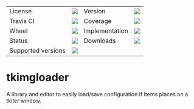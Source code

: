 <table>
    <tr>
        <td>License</td>
        <td><img src='https://img.shields.io/pypi/l/tkimgloader.svg'></td>
        <td>Version</td>
        <td><img src='https://img.shields.io/pypi/v/tkimgloader.svg'></td>
    </tr>
    <tr>
        <td>Travis CI</td>
        <td><img src='https://travis-ci.org/ericziethen/tkimgloader.svg?branch=master'></td>
        <td>Coverage</td>
        <td><img src='https://codecov.io/gh/ericziethen/tkimgloader/branch/master/graph/badge.svg'></td>
    </tr>
    <tr>
        <td>Wheel</td>
        <td><img src='https://img.shields.io/pypi/wheel/tkimgloader.svg'></td>
        <td>Implementation</td>
        <td><img src='https://img.shields.io/pypi/implementation/tkimgloader.svg'></td>
    </tr>
    <tr>
        <td>Status</td>
        <td><img src='https://img.shields.io/pypi/status/tkimgloader.svg'></td>
        <td>Downloads</td>
        <td><img src='https://img.shields.io/pypi/dm/tkimgloader.svg'></td>
    </tr>
    <tr>
        <td>Supported versions</td>
        <td><img src='https://img.shields.io/pypi/pyversions/tkimgloader.svg'></td>
    </tr>
</table>

# tkimgloader

A library and editor to easily load/save configuration if Items places on a tkiter window.
